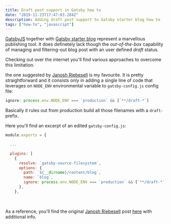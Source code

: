 ```yaml
---
title: Draft post support in Gatsby how to
date: "2019-11-23T17:47:03.284Z"
description: Adding draft post support to Gatsby starter blog how to
tags: ["how-to", "javascript"]
---
```


[GatsbyJS][GatsbyJS-site] together with [Gatsby starter blog][gatsby-starter-blog] represent a marvellous publishing tool. It does definetely lack though the *out-of-the-box* capability of managing and filtering-out blog post with an user defined *draft* status.

Checking out over the internet you'll find various approaches to overcome this limitation.

the one suggested by [Janosh Riebesell][janosh-post] is my favourite. It is pretty straightforward and it consists only in adding a single line of code that leverages on `NODE_ENV` environmental variable to `gatsby-config.js` config file:

```javascript
ignore: process.env.NODE_ENV === `production` && [`**/draft-*`]
```

Basically it rules out from production build all those filenames with a `draft-` prefix.

Here you'll find an excerpt of an edited `gatsby-config.js`:

```javascript
module.exports = {

  ...

  plugins: [
    {
      resolve: `gatsby-source-filesystem`,
      options: {
        path: `${__dirname}/content/blog`,
        name: `blog`,
        ignore: process.env.NODE_ENV === `production` && [`**/draft-*`]
      },
    },

```


<br />

As a reference, you'll find the original [Janosh Riebesell][janosh-site] post [here][janosh-post] with additional info.


[GatsbyJS-site]: https://www.gatsbyjs.org/

[gatsby-starter-blog]: https://github.com/gatsbyjs/gatsby-starter-blog

[janosh-post]: https://janosh.io/blog/exclude-drafts-from-production


[janosh-site]: https://janosh.io/blog/exclude-drafts-from-production
